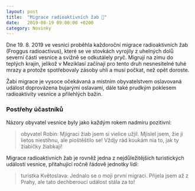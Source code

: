 ```yaml
---
layout: post
title:  "Migrace radioaktivních žab 🐸"
date:   2019-08-19 09:00:00 +0200
category: Novinky
---
```


Dne 19. 8. 2019 ve vesnici proběhla každoroční migrace radioaktivních žab (Froggus radioactivus), které se ve stovkách vyrojily z uhelných dolů severní části vesnice a svižně se odkutálely pryč. Migrují na zimu do teplých krajin, jelikož v Meziklasí začínají pro tento druh nesnesitelné tuhé mrazy a protože spotřebovaly zásoby uhlí a musí počkat, než opět doroste.

Žabí migrace je vysoce očekávaná a místním obyvatelstvem oslavovaná událost doprovázena bujarými oslavami, dále také prudkým poklesem radioaktivity vesnice a přilehlých bažin.

### Postřehy účastníků
Názory obyvatel vesnice byly jako každým rokem nadmíru pozitivní:
> obyvatel Robin: Mjigraci žiab jsem si vielice užjil. Mjislel jsem, žie ji lietos niestihnu, ale pioštěštilo se! Vždjy rád koukám nia to, jak ty žiabičky žiabkají!

Migrace radioaktivních žab je rovněž jedna z nejdůležitějších turistických událostí vesnice, přitahující ročně řádově jednotky lidí:
> turistka Květoslava: Jednalo se o moji první migraci. Přijela jsem až z Prahy, ale tato dechberoucí událost stála za to!
